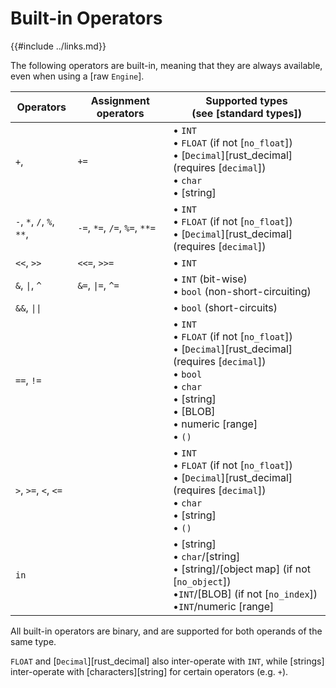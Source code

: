 Built-in Operators
==================

{{#include ../links.md}}

The following operators are built-in, meaning that they are always available,
even when using a [raw `Engine`].

| Operators                 | Assignment operators          | Supported types<br/>(see [standard types])                                                                                                                                                                                             |
| ------------------------- | ----------------------------- | -------------------------------------------------------------------------------------------------------------------------------------------------------------------------------------------------------------------------------------- |
| `+`,                      | `+=`                          | &bull; `INT`<br/>&bull; `FLOAT` (if not [`no_float`])<br/>&bull; [`Decimal`][rust_decimal] (requires [`decimal`])<br/>&bull; `char`<br/>&bull; [string]                                                                                |
| `-`, `*`, `/`, `%`, `**`, | `-=`, `*=`, `/=`, `%=`, `**=` | &bull; `INT`<br/>&bull; `FLOAT` (if not [`no_float`])<br/>&bull; [`Decimal`][rust_decimal] (requires [`decimal`])                                                                                                                      |
| `<<`, `>>`                | `<<=`, `>>=`                  | &bull; `INT`                                                                                                                                                                                                                           |
| `&`, <code>\|</code>, `^` | `&=`, <code>\|=</code>, `^=`  | &bull; `INT` (bit-wise)<br/>&bull; `bool` (non-short-circuiting)                                                                                                                                                                       |
| `&&`, <code>\|\|</code>   |                               | &bull; `bool` (short-circuits)                                                                                                                                                                                                         |
| `==`, `!=`                |                               | &bull; `INT`<br/>&bull; `FLOAT` (if not [`no_float`])<br/>&bull; [`Decimal`][rust_decimal] (requires [`decimal`])<br/>&bull; `bool`<br/>&bull; `char`<br/>&bull; [string]<br/>&bull; [BLOB]<br/>&bull; numeric [range]<br/>&bull; `()` |
| `>`, `>=`, `<`, `<=`      |                               | &bull; `INT`<br/>&bull; `FLOAT` (if not [`no_float`])<br/>&bull; [`Decimal`][rust_decimal] (requires [`decimal`])<br/>&bull; `char`<br/>&bull; [string]<br/>&bull; `()`                                                                |
| `in`                      |                               | &bull; [string]<br/>&bull; `char`/[string]<br/>&bull; [string]/[object map] (if not [`no_object`])<br/>&bull;`INT`/[BLOB] (if not [`no_index`])<br/>&bull;`INT`/numeric [range]                                                        |

All built-in operators are binary, and are supported for both operands of the same type.

`FLOAT` and [`Decimal`][rust_decimal] also inter-operate with `INT`, while [strings] inter-operate
with [characters][string] for certain operators (e.g. `+`).
